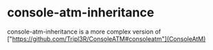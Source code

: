# console-atm-inheritance
console-atm-inheritance is a more complex version of ["https://github.com/Tripl3R/ConsoleATM#consoleatm"](ConsoleAtM)
